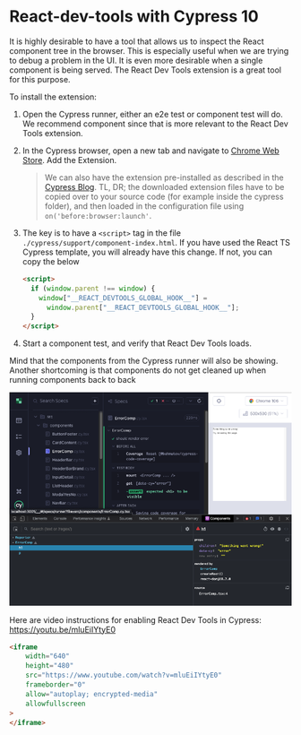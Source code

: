 # React-dev-tools with Cypress 10

It is highly desirable to have a tool that allows us to inspect the React component tree in the browser. This is especially useful when we are trying to debug a problem in the UI. It is even more desirable when a single component is being served. The React Dev Tools extension is a great tool for this purpose.

To install the extension:

1. Open the Cypress runner, either an e2e test or component test will do. We recommend component since that is more relevant to the React Dev Tools extension.

2. In the Cypress browser, open a new tab and navigate to [Chrome Web Store](https://chrome.google.com/webstore/detail/react-developer-tools/fmkadmapgofadopljbjfkapdkoienihi). Add the Extension.

   > We can also have the extension pre-installed as described in the [Cypress Blog](https://www.cypress.io/blog/2020/01/07/how-to-load-the-react-devtools-extension-in-cypress/). TL, DR; the downloaded extension files have to be copied over to your source code (for example inside the cypress folder), and then loaded in the configuration file using `on('before:browser:launch'`.

3. The key is to have a `<script>` tag in the file `./cypress/support/component-index.html`. If you have used the React TS Cypress template, you will already have this change. If not, you can copy the below

   ```html
   <script>
     if (window.parent !== window) {
       window["__REACT_DEVTOOLS_GLOBAL_HOOK__"] =
         window.parent["__REACT_DEVTOOLS_GLOBAL_HOOK__"];
     }
   </script>
   ```

4. Start a component test, and verify that React Dev Tools loads.

Mind that the components from the Cypress runner will also be showing. Another shortcoming is that components do not get cleaned up when running components back to back

![react-dev-tools](../img/react-dev-tools.png)

Here are video instructions for enabling React Dev Tools in Cypress: https://youtu.be/mluEiIYtyE0

```html
<iframe
    width="640"
    height="480"
    src="https://www.youtube.com/watch?v=mluEiIYtyE0"
    frameborder="0"
    allow="autoplay; encrypted-media"
    allowfullscreen
>
</iframe>
```

